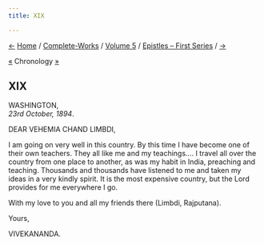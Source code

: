 ```yaml
---
title: XIX

---
```

<div>

[←](018_alasinga.htm) [Home](../../../index.htm) /
[Complete-Works](../../complete_works.htm) / [Volume
5](../volume_5_contents.htm) / [Epistles – First
Series](epistles_first_series_contents.htm) /  [→](020_sister.htm)

  

[«](../../volume_6/epistles_second_series/049_swami_ramakrishnananda.htm)
Chronology [»](020_sister.htm)

## XIX

WASHINGTON,  
*23rd October, 1894*.

DEAR VEHEMIA CHAND LIMBDI,

I am going on very well in this country. By this time I have become one
of their own teachers. They all like me and my teachings.... I travel
all over the country from one place to another, as was my habit in
India, preaching and teaching. Thousands and thousands have listened to
me and taken my ideas in a very kindly spirit. It is the most expensive
country, but the Lord provides for me everywhere I go.

With my love to you and all my friends there (Limbdi, Rajputana).

Yours,

VIVEKANANDA.

</div>
